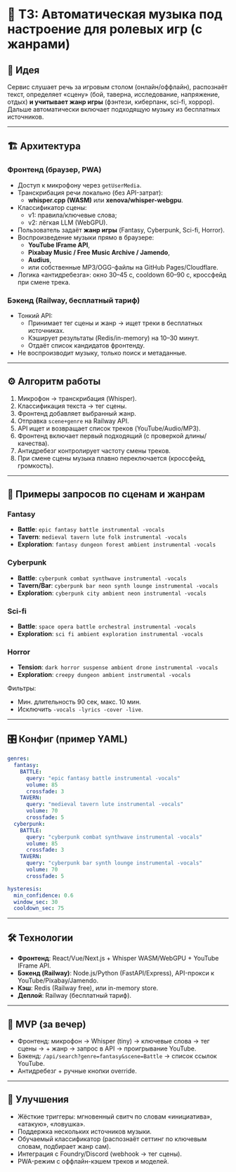 # 🎵 ТЗ: Автоматическая музыка под настроение для ролевых игр (с жанрами)

## 🔮 Идея
Сервис слушает речь за игровым столом (онлайн/оффлайн), распознаёт текст, определяет «сцену» (бой, таверна, исследование, напряжение, отдых) **и учитывает жанр игры** (фэнтези, киберпанк, sci-fi, хоррор).  
Дальше автоматически включает подходящую музыку из бесплатных источников.

---

## 🏗 Архитектура

### Фронтенд (браузер, PWA)
- Доступ к микрофону через `getUserMedia`.
- Транскрибация речи локально (без API-затрат):  
  - **whisper.cpp (WASM)** или **xenova/whisper-webgpu**.
- Классификатор сцены:  
  - v1: правила/ключевые слова;  
  - v2: лёгкая LLM (WebGPU).
- Пользователь задаёт **жанр игры** (Fantasy, Cyberpunk, Sci-fi, Horror).  
- Воспроизведение музыки прямо в браузере:  
  - **YouTube IFrame API**,  
  - **Pixabay Music / Free Music Archive / Jamendo**,  
  - **Audius**,  
  - или собственные MP3/OGG-файлы на GitHub Pages/Cloudflare.  
- Логика «антидребезга»: окно 30–45 с, cooldown 60–90 с, кроссфейд при смене трека.

### Бэкенд (Railway, бесплатный тариф)
- Тонкий API:  
  - Принимает тег сцены и жанр → ищет треки в бесплатных источниках.  
  - Кэширует результаты (Redis/in-memory) на 10–30 минут.  
  - Отдаёт список кандидатов фронтенду.
- Не воспроизводит музыку, только поиск и метаданные.

---

## ⚙️ Алгоритм работы
1. Микрофон → транскрибация (Whisper).  
2. Классификация текста → тег сцены.  
3. Фронтенд добавляет выбранный жанр.  
4. Отправка `scene+genre` на Railway API.  
5. API ищет и возвращает список треков (YouTube/Audio/MP3).  
6. Фронтенд включает первый подходящий (с проверкой длины/качества).  
7. Антидребезг контролирует частоту смены треков.  
8. При смене сцены музыка плавно переключается (кроссфейд, громкость).  

---

## 🔑 Примеры запросов по сценам и жанрам

### Fantasy
- **Battle**: `epic fantasy battle instrumental -vocals`  
- **Tavern**: `medieval tavern lute folk instrumental -vocals`  
- **Exploration**: `fantasy dungeon forest ambient instrumental -vocals`  

### Cyberpunk
- **Battle**: `cyberpunk combat synthwave instrumental -vocals`  
- **Tavern/Bar**: `cyberpunk bar neon synth lounge instrumental -vocals`  
- **Exploration**: `cyberpunk city ambient neon instrumental -vocals`  

### Sci-fi
- **Battle**: `space opera battle orchestral instrumental -vocals`  
- **Exploration**: `sci fi ambient exploration instrumental -vocals`  

### Horror
- **Tension**: `dark horror suspense ambient drone instrumental -vocals`  
- **Exploration**: `creepy dungeon ambient instrumental -vocals`  

Фильтры:  
- Мин. длительность 90 сек, макс. 10 мин.  
- Исключить `-vocals -lyrics -cover -live`.  

---

## 🎛 Конфиг (пример YAML)
```yaml
genres:
  fantasy:
    BATTLE:
      query: "epic fantasy battle instrumental -vocals"
      volume: 85
      crossfade: 3
    TAVERN:
      query: "medieval tavern lute instrumental -vocals"
      volume: 70
      crossfade: 5
  cyberpunk:
    BATTLE:
      query: "cyberpunk combat synthwave instrumental -vocals"
      volume: 85
      crossfade: 3
    TAVERN:
      query: "cyberpunk bar synth lounge instrumental -vocals"
      volume: 70
      crossfade: 5

hysteresis:
  min_confidence: 0.6
  window_sec: 30
  cooldown_sec: 75
```

---

## 🛠 Технологии
- **Фронтенд**: React/Vue/Next.js + Whisper WASM/WebGPU + YouTube IFrame API.  
- **Бэкенд (Railway)**: Node.js/Python (FastAPI/Express), API-прокси к YouTube/Pixabay/Jamendo.  
- **Кэш**: Redis (Railway free), или in-memory store.  
- **Деплой**: Railway (бесплатный тариф).  

---

## 🚀 MVP (за вечер)
- Фронтенд: микрофон → Whisper (tiny) → ключевые слова → тег сцены → + жанр → запрос в API → проигрывание YouTube.  
- Бэкенд: `/api/search?genre=fantasy&scene=Battle` → список ссылок YouTube.  
- Антидребезг + ручные кнопки override.

---

## 📌 Улучшения
- Жёсткие триггеры: мгновенный свитч по словам «инициатива», «атакую», «ловушка».  
- Поддержка нескольких источников музыки.  
- Обучаемый классификатор (распознаёт сеттинг по ключевым словам, подбирает жанр сам).  
- Интеграция с Foundry/Discord (webhook → тег сцены).  
- PWA-режим с оффлайн-кэшем треков и моделей.
